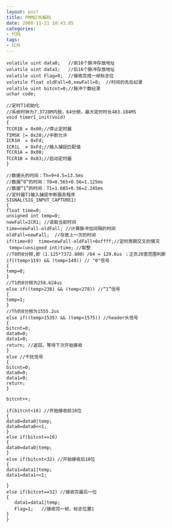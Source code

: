 ```yaml
---
layout: post
title: PMM红外解码
date: 2008-11-21 10:43:05
categories:
- 代码
tags:
- 红外
---
```


    volatile uint data0;   //前16个脉冲存放地址
    volatile uint data1;   //后16个脉冲存放地址
    volatile uint Flag=0;  //接收完成一帧标志位
    volatile float oldFall=0,newFall=0;  //时间的先后纪录
    volatile uint bitcnt=0;//脉冲个数纪录
    uchar code;
     
    //定时T1初始化
    //系统时钟为7.3728M内频，64分频，最大定时时长483.184MS
    void timer1_init(void)
    {
    TCCR1B = 0x00;//停止定时器
    TIMSK |= 0x20;//中断允许
    ICR1H  = 0xFd;
    ICR1L  = 0xFd;//输入捕捉匹配值
    TCCR1A = 0x00;
    TCCR1B = 0x83;//启动定时器
    }
     
    //数据头的时间：Th=9+4.5=13.5ms
    //数据“0”的时间：T0=0.565+0.56=1.125ms
    //数据“1”的时间：T1=1.685+0.56=2.245ms
    //定时器T1输入捕捉中断服务程序 
    SIGNAL(SIG_INPUT_CAPTURE1)
    { 
    float time=0;
    unsigned int temp=0;
    newFall=ICR1; //读取当前时间
    time=newFall-oldFall; //计算脉冲加间隔的时间
    oldFall=newFall;  //存放上一次的时间
    if(time<0)  time=newFall-oldFall+0xffff;//定时周期交叉的情况
     temp=(unsigned int)time; //取整
    //T0的8分频,即（1.125*7372.800）/64 = 129.6us ；正负20宽范围判断
    if((temp>119) && (temp<149)) // "0"信号
    {
    temp=0;
    }
    //T1的8分频为258.624us
    else if((temp>238) && (temp<278)) //“1”信号
    {
    temp=1;
    }
    //Th的8分频为1555.2us
    else if((temp>1535) && (temp<1575)) //header头信号
    {
    bitcnt=0;
    data0=0;
    data1=0;
    return; //返回，等待下次开始接收
    }
    else //干扰信号
    {
    bitcnt=0;
    data0=0;
    data1=0;
    return;
    }
      
    bitcnt++;
      
    if(bitcnt<16) //开始接收前16位
    {
    data0=data0|temp;
    data0=data0<<1;
    }
    else if(bitcnt==16)
    {
    data0=data0|temp;
    }
    else if(bitcnt<32) //开始接收后16位
    {
    data1=data1|temp;
    data1=data1<<1;
       
    }
    else if(bitcnt==32) //接收完最后一位
    {
       data1=data1|temp;
       Flag=1;   //接收完一帧，标志位置1
    }
    }
